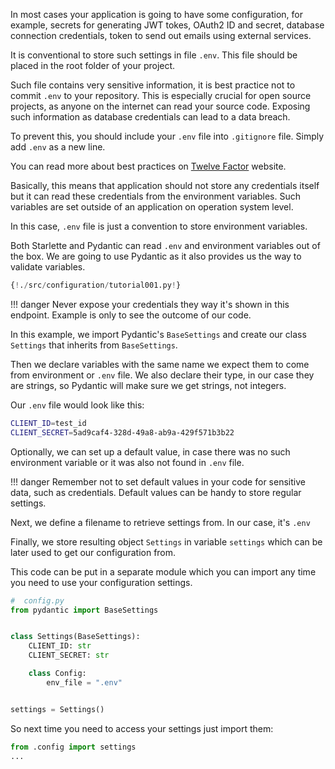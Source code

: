 In most cases your application is going to have some configuration, for example, secrets for generating JWT tokes, OAuth2 ID and secret, database connection credentials, token to send out emails using external services.

It is conventional to store such settings in file `.env`. This file should be placed in the root folder of your project.

Such file contains very sensitive information, it is best practice not to commit `.env` to your repository. This is especially crucial for open source projects, as anyone on the internet can read your source code. Exposing such information as database credentials can lead to a data breach.

To prevent this, you should include your `.env` file into `.gitignore` file. Simply add `.env` as a new line.

You can read more about best practices on <a href="https://12factor.net/" class="external-link" target="_blank">Twelve Factor</a> website.

Basically, this means that application should not store any credentials itself but it can read these credentials from the environment variables. Such variables are set outside of an application on operation system level.

In this case, `.env` file is just a convention to store environment variables.

Both Starlette and Pydantic can read `.env` and environment variables out of the box. We are going to use Pydantic as it also provides us the way to validate variables.

```Python hl_lines="2 5 6 7 8 9 10 14 21"
{!./src/configuration/tutorial001.py!}
```

!!! danger
    Never expose your credentials they way it's shown in this endpoint.
    Example is only to see the outcome of our code.

In this example, we import Pydantic's `BaseSettings` and create our class `Settings` that inherits from `BaseSettings`.

Then we declare variables with the same name we expect them to come from environment or `.env` file. We also declare their type, in our case they are strings, so Pydantic will make sure we get strings, not integers.

Our `.env` file would look like this:

```bash
CLIENT_ID=test_id
CLIENT_SECRET=5ad9caf4-328d-49a8-ab9a-429f571b3b22
```

Optionally, we can set up a default value, in case there was no such environment variable or it was also not found in `.env` file.

!!! danger
    Remember not to set default values in your code for sensitive data, such as credentials.
    Default values can be handy to store regular settings.

Next, we define a filename to retrieve settings from. In our case, it's `.env`

Finally, we store resulting object `Settings` in variable `settings` which can be later used to get our configuration from.

This code can be put in a separate module which you can import any time you need to use your configuration settings.

```Python
#  config.py
from pydantic import BaseSettings


class Settings(BaseSettings):
    CLIENT_ID: str
    CLIENT_SECRET: str

    class Config:
        env_file = ".env"


settings = Settings()
```

So next time you need to access your settings just import them:

```Python
from .config import settings
...
```
